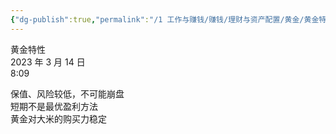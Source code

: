 ```yaml
---
{"dg-publish":true,"permalink":"/1 工作与赚钱/赚钱/理财与资产配置/黄金/黄金特性/","title":"黄金特性"}
---
```



黄金特性  
2023 年 3 月 14 日  
8:09

保值、风险较低，不可能崩盘  
短期不是最优盈利方法  
黄金对大米的购买力稳定
